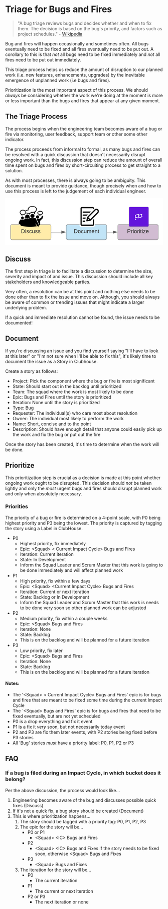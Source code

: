 # Triage for Bugs and Fires

> "A bug triage reviews bugs and decides whether and when to fix them. The decision is based on the bug's priority, and factors such as project schedules." - [Wikipedia](https://en.wikipedia.org/wiki/Software_bug#Bug_management)

Bug and fires will happen occasionally and sometimes often. All bugs eventually need to be fixed and all fires eventually need to be put out. A corollary to this is that _not_ all bugs need to be fixed immediately and _not_ all fires need to be put out immediately.

This triage process helps us reduce the amount of disruption to our planned work \(i.e. new features, enhancements, upgrades\) by the inevitable emergence of unplanned work \(i.e bugs and fires\).

Prioritization is the most important aspect of this process. We should _always_ be considering whether the work we're doing at the moment is more or less important than the bugs and fires that appear at any given moment.

## The Triage Process

The process begins when the engineering team becomes aware of a bug or fire via monitoring, user feedback, support team or other some other indicator.

The process proceeds from informal to formal, as many bugs and fires can be resolved with a quick discussion that doesn't necessarily disrupt ongoing work. In fact, this discussion step can reduce the amount of overall time spent on bugs and fires by short-circuiting process to get straight to a solution.

As with most processes, there is always going to be ambiguity. This document is meant to provide guidance, though precisely when and how to use this process is left to the judgement of each individual engineer. 

![The IFTTT Triage Process](.gitbook/assets/triage-process.png)

## Discuss

The first step in triage is to facilitate a discussion to determine the size, severity and impact of and issue. This discussion should include all key stakeholders and knowledgeable parties.

Very often, a resolution can be at this point and nothing else needs to be done other than to fix the issue and move on. Although, you should always be aware of common or trending issues that might indicate a larger underlying problem.

If a quick and immediate resolution cannot be found, the issue needs to be documented!

## Document

If you're discussing an issue and you find yourself saying "I'll have to look at this later" or "I'm not sure when I'll be able to fix this", it's likely time to document the issue as a Story in Clubhouse.

Create a story as follows:

* Project: Pick the component where the bug or fire is most significant
* State: Should start out in the backlog until prioritized
* Team: The squad where the work is most likely to be done
* Epic: Bugs and Fires until the story is prioritized
* Iteration: None until the story is prioritized
* Type: Bug
* Requester: The individual\(s\) who care most about resolution
* Owner: The individual most likely to perform the work
* Name: Short, concise and to the point
* Description: Should have enough detail that anyone could easily pick up the work and fix the bug or put out the fire

Once the story has been created, it's time to determine when the work will be done.

## Prioritize

This prioritization step is crucial as a decision is made at this point whether ongoing work ought to be disrupted. This decision should _not_ be taken lightly and only the _most_ urgent bugs and fires should disrupt planned work and only when absolutely necessary.

### Priorities

The priority of a bug or fire is determined on a 4-point scale, with P0 being highest priority and P3 being the lowest. The priority is captured by tagging the story using a Label in ClubHouse.

* P0
  * Highest priority, fix immediately
  * Epic: &lt;Squad&gt; &lt; Current Impact Cycle&gt; Bugs and Fires
  * Iteration: Current iteration
  * State: In Development
  * Inform the Squad Leader and Scrum Master that this work is going to be done immediately and will affect planned work
* P1
  * High priority, fix within a few days
  * Epic: &lt;Squad&gt; &lt;Current Impact Cycle&gt; Bugs and Fires
  * Iteration: Current or next iteration
  * State: Backlog or In Development
  * Inform the Squad Leader and Scrum Master that this work is needs to be done very soon so other planned work can be adjusted
* P2
  * Medium priority, fix within a couple weeks
  * Epic: &lt;Squad&gt; Bugs and Fires
  * Iteration: None
  * State: Backlog
  * This is on the backlog and will be planned for a future iteration
* P3
  * Low priority, fix later
  * Epic: &lt;Squad&gt; Bugs and Fires
  * Iteration: None
  * State: Backlog
  * This is on the backlog and will be planned for a future iteration

####  Notes:

* The '&lt;Squad&gt; &lt; Current Impact Cycle&gt; Bugs and Fires' epic is for bugs and fires that are meant to be fixed some time during the current Impact Cycle
* The \`&lt;Squad&gt; Bugs and Fires' epic is for bugs and fires that need to be fixed eventually, but are not yet scheduled
* P0 is a drop everything and fix it event
* P1 is a fix it _very_ soon, but not necessarily today event
* P2 and P3 are fix them later events, with P2 stories being fixed before P3 stories
* All 'Bug' stories _must_ have a priority label: P0, P1, P2 or P3

## FAQ

### If a bug is filed during an Impact Cycle, in which bucket does it belong?

Per the above discussion, the process would look like...

1. Engineering becomes aware of the bug and discusses possible quick fixes \(Discuss\)
2. If it's not a quick fix, a bug story should be created \(Document\)
3. This is where prioritization happens...
   1. The story should be tagged with a priority tag: P0, P1, P2, P3
   2. The epic for the story will be...
      * P0 or P1
        * &lt;Squad&gt; &lt;IC&gt; Bugs and Fires
      * P2
        * &lt;Squad&gt; &lt;IC&gt; Bugs and Fixes if the story needs to be fixed soon, otherwise &lt;Squad&gt; Bugs and Fixes
      * P3
        * &lt;Squad&gt; Bugs and Fixes
   3. The iteration for the story will be...
      * P0
        * The current iteration
      * P1
        * The current or next iteration
      * P2 or P3
        * The next iteration or none

